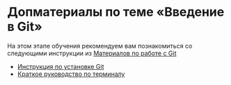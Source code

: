 # Допматериалы по теме «Введение в Git»

На этом этапе обучения рекомендуем вам познакомиться со следующими инструкции из [Материалов по работе с Git](./GitMaterialsAll.md)

- [Инструкция по установке Git](https://github.com/netology-code/guides/tree/master/git)
- [Краткое руководство по терминалу](https://github.com/netology-code/guides/blob/master/git-terminal/git-terminal.md)

